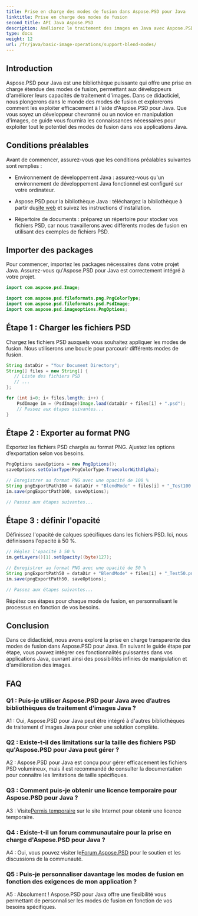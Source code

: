 ```yaml
---
title: Prise en charge des modes de fusion dans Aspose.PSD pour Java
linktitle: Prise en charge des modes de fusion
second_title: API Java Aspose.PSD
description: Améliorez le traitement des images en Java avec Aspose.PSD. Apprenez à tirer parti des modes de fusion pour obtenir des effets époustouflants.
type: docs
weight: 12
url: /fr/java/basic-image-operations/support-blend-modes/
---
```

## Introduction

Aspose.PSD pour Java est une bibliothèque puissante qui offre une prise en charge étendue des modes de fusion, permettant aux développeurs d'améliorer leurs capacités de traitement d'images. Dans ce didacticiel, nous plongerons dans le monde des modes de fusion et explorerons comment les exploiter efficacement à l'aide d'Aspose.PSD pour Java. Que vous soyez un développeur chevronné ou un novice en manipulation d'images, ce guide vous fournira les connaissances nécessaires pour exploiter tout le potentiel des modes de fusion dans vos applications Java.

## Conditions préalables

Avant de commencer, assurez-vous que les conditions préalables suivantes sont remplies :

- Environnement de développement Java : assurez-vous qu'un environnement de développement Java fonctionnel est configuré sur votre ordinateur.

- Aspose.PSD pour la bibliothèque Java : téléchargez la bibliothèque à partir du[site web](https://releases.aspose.com/psd/java/) et suivez les instructions d'installation.

- Répertoire de documents : préparez un répertoire pour stocker vos fichiers PSD, car nous travaillerons avec différents modes de fusion en utilisant des exemples de fichiers PSD.

## Importer des packages

Pour commencer, importez les packages nécessaires dans votre projet Java. Assurez-vous qu'Aspose.PSD pour Java est correctement intégré à votre projet.

```java
import com.aspose.psd.Image;

import com.aspose.psd.fileformats.png.PngColorType;
import com.aspose.psd.fileformats.psd.PsdImage;
import com.aspose.psd.imageoptions.PngOptions;
```

## Étape 1 : Charger les fichiers PSD

Chargez les fichiers PSD auxquels vous souhaitez appliquer les modes de fusion. Nous utiliserons une boucle pour parcourir différents modes de fusion.

```java
String dataDir = "Your Document Directory";
String[] files = new String[] {
   // Liste des fichiers PSD
   // ...
};

for (int i=0; i< files.length; i++) {
    PsdImage im = (PsdImage)Image.load(dataDir + files[i] + ".psd");
    // Passez aux étapes suivantes...
}
```

## Étape 2 : Exporter au format PNG

Exportez les fichiers PSD chargés au format PNG. Ajustez les options d’exportation selon vos besoins.

```java
PngOptions saveOptions = new PngOptions();
saveOptions.setColorType(PngColorType.TruecolorWithAlpha);

// Enregistrer au format PNG avec une opacité de 100 %
String pngExportPath100 = dataDir + "BlendMode" + files[i] + "_Test100.png";
im.save(pngExportPath100, saveOptions);

// Passez aux étapes suivantes...
```

## Étape 3 : définir l'opacité

Définissez l'opacité de calques spécifiques dans les fichiers PSD. Ici, nous définissons l'opacité à 50 %.

```java
// Réglez l'opacité à 50 %
im.getLayers()[1].setOpacity((byte)127);

// Enregistrer au format PNG avec une opacité de 50 %
String pngExportPath50 = dataDir + "BlendMode" + files[i] + "_Test50.png";
im.save(pngExportPath50, saveOptions);

// Passez aux étapes suivantes...
```

Répétez ces étapes pour chaque mode de fusion, en personnalisant le processus en fonction de vos besoins.

## Conclusion

Dans ce didacticiel, nous avons exploré la prise en charge transparente des modes de fusion dans Aspose.PSD pour Java. En suivant le guide étape par étape, vous pouvez intégrer ces fonctionnalités puissantes dans vos applications Java, ouvrant ainsi des possibilités infinies de manipulation et d'amélioration des images.

## FAQ

### Q1 : Puis-je utiliser Aspose.PSD pour Java avec d’autres bibliothèques de traitement d’images Java ?

A1 : Oui, Aspose.PSD pour Java peut être intégré à d'autres bibliothèques de traitement d'images Java pour créer une solution complète.

### Q2 : Existe-t-il des limitations sur la taille des fichiers PSD qu'Aspose.PSD pour Java peut gérer ?

A2 : Aspose.PSD pour Java est conçu pour gérer efficacement les fichiers PSD volumineux, mais il est recommandé de consulter la documentation pour connaître les limitations de taille spécifiques.

### Q3 : Comment puis-je obtenir une licence temporaire pour Aspose.PSD pour Java ?

 A3 : Visite[Permis temporaire](https://purchase.aspose.com/temporary-license/) sur le site Internet pour obtenir une licence temporaire.

### Q4 : Existe-t-il un forum communautaire pour la prise en charge d'Aspose.PSD pour Java ?

 A4 : Oui, vous pouvez visiter le[Forum Aspose.PSD](https://forum.aspose.com/c/psd/34) pour le soutien et les discussions de la communauté.

### Q5 : Puis-je personnaliser davantage les modes de fusion en fonction des exigences de mon application ?

A5 : Absolument ! Aspose.PSD pour Java offre une flexibilité vous permettant de personnaliser les modes de fusion en fonction de vos besoins spécifiques.
